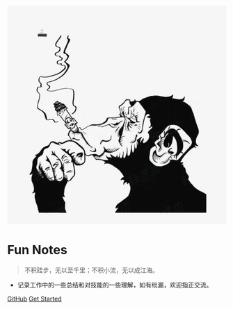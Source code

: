 
<style> 
.cover-main img{ 
	width: 180px;
}
</style>
![logo](logo.jpeg)

# Fun Notes

> 不积跬步，无以至千里；不积小流，无以成江海。

- 记录工作中的一些总结和对技能的一些理解，如有纰漏，欢迎指正交流。



[GitHub](https://github.com/funye/funye.github.io)
[Get Started](README.md)

<!-- 背景图片 -->
<!-- ![](_media/bg.png) -->

<!-- 背景色 -->
<!-- ![color]() -->
